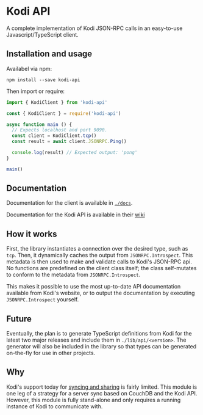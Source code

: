 # Kodi API

A complete implementation of Kodi JSON-RPC calls in an easy-to-use Javascript/TypeScript client.

## Installation and usage

Availabel via npm:

```shell
npm install --save kodi-api
```

Then import or require:

```typescript
import { KodiClient } from 'kodi-api'
```

```javascript
const { KodiClient } = require('kodi-api')

async function main () {
  // Expects localhost and port 9090.
  const client = KodiClient.tcp()
  const result = await client.JSONRPC.Ping()

  console.log(result) // Expected output: 'pong'
}

main()
```

## Documentation

Documentation for the client is available in [`./docs`](https://aaronhuggins.github.io/kodi-api/).

Documentation for the Kodi API is available in their [wiki](https://kodi.wiki/view/JSON-RPC_API/v10)

## How it works

First, the library instantiates a connection over the desired type, such as `tcp`. Then, it dynamically caches the output from `JSONRPC.Introspect`. This metadata is then used to make and validate calls to Kodi's JSON-RPC api. No functions are predefined on the client class itself; the class self-mutates to conform to the metadata from `JSONRPC.Introspect`.

This makes it possible to use the most up-to-date API documentation available from Kodi's website, or to output the documentation by executing `JSONRPC.Introspect` yourself.

## Future

Eventually, the plan is to generate TypeScript definitions from Kodi for the latest two major releases and include them in `./lib/api/<version>`. The generator will also be included in the library so that types can be generated on-the-fly for use in other projects.

## Why

Kodi's support today for [syncing and sharing](https://kodi.wiki/view/Syncing_and_sharing) is fairly limited. This module is one leg of a strategy for a server sync based on CouchDB and the Kodi API. However, this module is fully stand-alone and only requires a running instance of Kodi to communicate with.

